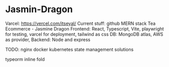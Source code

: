 # Jasmin-Dragon
Varcel: https://vercel.com/itseyal/
Current stuff:
github
MERN stack
Tea Ecommerce - Jasmine Dragon
Frontend: React, Typescript, Vite, playwright for testing, varcel for deployment, tailwind as css
DB: MongoDB atlas, AWS as provider,
Backend: Node and express

TODO:
nginx
docker
kubernetes
state management solutions

typeorm
inline fold
